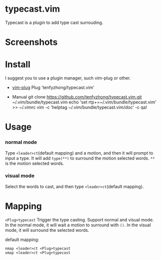 # typecast.vim
Typecast is a plugin to add type cast surrouding. 

# Screenshots

# Install
I suggest you to use a plugin manager, such vim-plug or other.
- [vim-plug](https://github.com/junegunn/vim-plug) 
  Plug 'tenfyzhong/typecast.vim' 

- Manual 
  git clone https://github.com/tenfyzhong/typecast.vim.git ~/.vim/bundle/typecast.vim
  echo 'set rtp+=~/.vim/bundle/typecast.vim' >> ~/.vimrc
  vim -c 'helptag ~/.vim/bundle/typecast.vim/doc' -c qa!

# Usage
### normal mode
Type `<leader>ct`(default mapping) and a motion, and then it will prompt to
input a type. It will add `type(**)` to surround the motion selected words.
`**` is the motion selected words. 

### visual mode
Select the words to cast, and then type `<leader>ct`(default mapping).


# Mapping
`<Plug>typecast`
Trigger the type casting. Support normal and visual mode. In the normal mode, 
it will wait a motion to surround with `()`. In the visual mode, it will 
surround the selected words. 

default mapping: 
```viml
nmap <leader>ct <Plug>typecast
xmap <leader>ct <Plug>typecast
```

